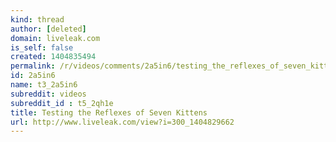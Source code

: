 ```yaml
---
kind: thread
author: [deleted]
domain: liveleak.com
is_self: false
created: 1404835494
permalink: /r/videos/comments/2a5in6/testing_the_reflexes_of_seven_kittens/
id: 2a5in6
name: t3_2a5in6
subreddit: videos
subreddit_id : t5_2qh1e
title: Testing the Reflexes of Seven Kittens
url: http://www.liveleak.com/view?i=300_1404829662
---
```



